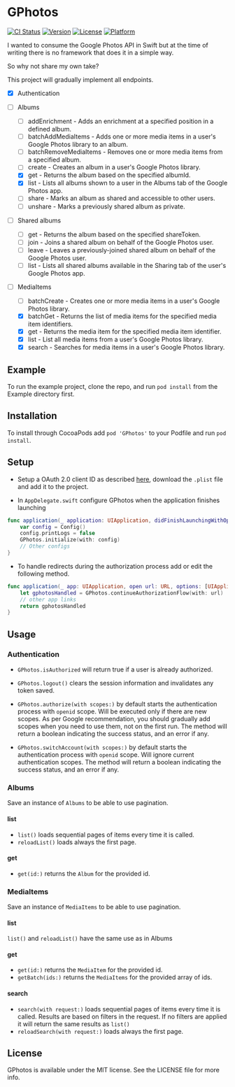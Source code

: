 # GPhotos

[![CI Status](https://img.shields.io/travis/deivitaka/GPhotos.svg?style=flat)](https://travis-ci.org/deivitaka/GPhotos)
[![Version](https://img.shields.io/cocoapods/v/GPhotos.svg?style=flat)](https://cocoapods.org/pods/GPhotos)
[![License](https://img.shields.io/cocoapods/l/GPhotos.svg?style=flat)](https://cocoapods.org/pods/GPhotos)
[![Platform](https://img.shields.io/cocoapods/p/GPhotos.svg?style=flat)](https://cocoapods.org/pods/GPhotos)

I wanted to consume the Google Photos API in Swift but at the time of writing there is no framework that does it in a simple way.

So why not share my own take?

This project will gradually implement all endpoints.

- [x] Authentication

- [ ] Albums
    - [ ] addEnrichment - Adds an enrichment at a specified position in a defined album.
    - [ ] batchAddMediaItems - Adds one or more media items in a user's Google Photos library to an album.
    - [ ] batchRemoveMediaItems - Removes one or more media items from a specified album.
    - [ ] create - Creates an album in a user's Google Photos library.
    - [x] get - Returns the album based on the specified albumId.
    - [x] list - Lists all albums shown to a user in the Albums tab of the Google Photos app.
    - [ ] share - Marks an album as shared and accessible to other users.
    - [ ] unshare - Marks a previously shared album as private.

- [ ] Shared albums
    - [ ] get - Returns the album based on the specified shareToken.
    - [ ] join - Joins a shared album on behalf of the Google Photos user.
    - [ ] leave - Leaves a previously-joined shared album on behalf of the Google Photos user.
    - [ ] list - Lists all shared albums available in the Sharing tab of the user's Google Photos app.

- [ ] MediaItems
    - [ ] batchCreate - Creates one or more media items in a user's Google Photos library.
    - [x] batchGet - Returns the list of media items for the specified media item identifiers.
    - [x] get - Returns the media item for the specified media item identifier.
    - [x] list - List all media items from a user's Google Photos library.
    - [x] search - Searches for media items in a user's Google Photos library.

## Example

To run the example project, clone the repo, and run `pod install` from the Example directory first.

## Installation

To install through CocoaPods add `pod 'GPhotos'` to your Podfile and run `pod install`.

## Setup

- Setup a OAuth 2.0 client ID as described [here](https://support.google.com/cloud/answer/6158849?hl=en&ref_topic=3473162#), download the `.plist` file and add it to the project.

- In `AppDelegate.swift` configure GPhotos when the application finishes launching

```swift
func application(_ application: UIApplication, didFinishLaunchingWithOptions launchOptions: [UIApplication.LaunchOptionsKey: Any]?) -> Bool {
    var config = Config()
    config.printLogs = false
    GPhotos.initialize(with: config)
    // Other configs
}
```

- To handle redirects during the authorization process add or edit the following method.

```swift
func application(_ app: UIApplication, open url: URL, options: [UIApplication.OpenURLOptionsKey : Any] = [:]) -> Bool {
    let gphotosHandled = GPhotos.continueAuthorizationFlow(with: url)
    // other app links
    return gphotosHandled
}
```

## Usage

### Authentication

- `GPhotos.isAuthorized` will return true if a user is already authorized.

- `GPhotos.logout()` clears the session information and invalidates any token saved.

- `GPhotos.authorize(with scopes:)` by default starts the authentication process with `openid` scope. Will be executed only if there are new scopes. As per Google recommendation, you should gradually add scopes when you need to use them, not on the first run. The method will return a boolean indicating the success status, and an error if any.

- `GPhotos.switchAccount(with scopes:)` by default starts the authentication process with `openid` scope. Will ignore current authentication scopes. The method will return a boolean indicating the success status, and an error if any.

### Albums

Save an instance of `Albums` to be able to use pagination.

#### list
- `list()` loads sequential pages of items every time it is called.
- `reloadList()` loads always the first page.

#### get
- `get(id:)` returns the `Album` for the provided id.

### MediaItems

Save an instance of `MediaItems` to be able to use pagination.

#### list
`list()` and `reloadList()` have the same use as in Albums

#### get
- `get(id:)` returns the `MediaItem` for the provided id.
- `getBatch(ids:)` returns the `MediaItems` for the provided array of ids.

#### search
- `search(with request:)` loads sequential pages of items every time it is called. Results are based on filters in the request. If no filters are applied it will return the same results as `list()`
- `reloadSearch(with request:)` loads always the first page.

## License

GPhotos is available under the MIT license. See the LICENSE file for more info.
